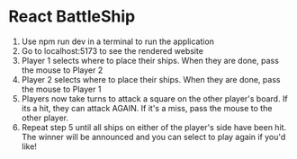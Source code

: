 # React BattleShip

1. Use npm run dev in a terminal to run the application
2. Go to localhost:5173 to see the rendered website
3. Player 1 selects where to place their ships. When they are done, pass the mouse to Player 2
4. Player 2 selects where to place their ships. When they are done, pass the mouse to Player 1
5. Players now take turns to attack a square on the other player's board. If its a hit, they can attack AGAIN. If it's a miss, pass the mouse to the other player.
6. Repeat step 5 until all ships on either of the player's side have been hit. The winner will be announced and you can select to play again if you'd like!
